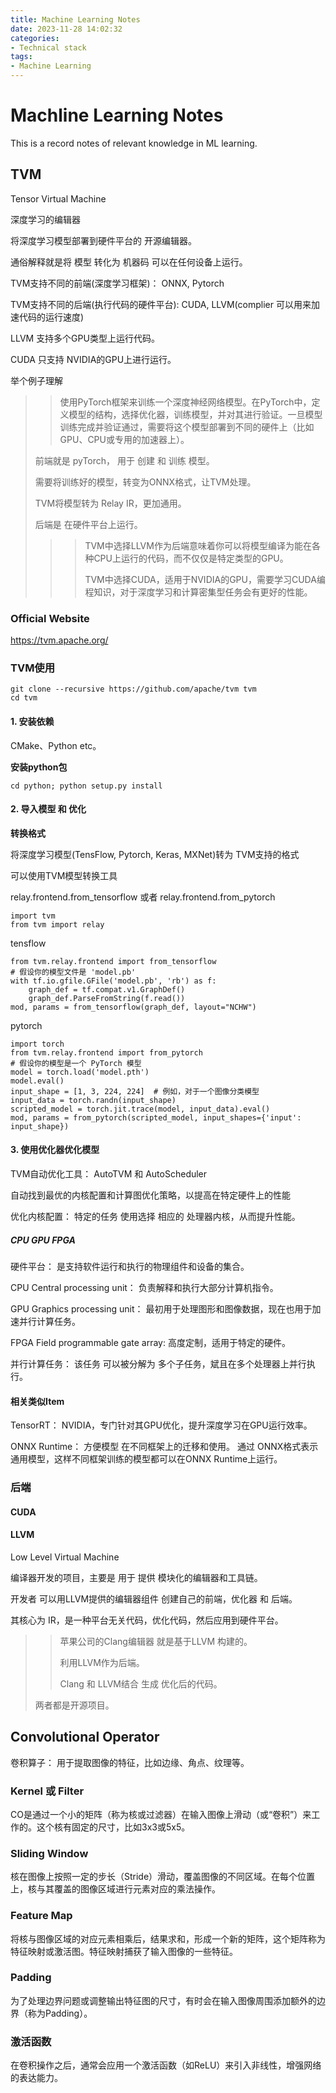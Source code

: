 ```yaml
---
title: Machine Learning Notes
date: 2023-11-28 14:02:32
categories:
- Technical stack
tags: 
- Machine Learning
---
```


# Machline Learning Notes

This is a record notes of relevant knowledge in ML learning.

<!-- more -->

## TVM

Tensor Virtual Machine

深度学习的编辑器

将深度学习模型部署到硬件平台的 开源编辑器。

通俗解释就是将 模型 转化为 机器码 可以在任何设备上运行。



TVM支持不同的前端(深度学习框架)： ONNX, Pytorch

TVM支持不同的后端(执行代码的硬件平台): CUDA, LLVM(complier 可以用来加速代码的运行速度)

LLVM 支持多个GPU类型上运行代码。

CUDA 只支持 NVIDIA的GPU上进行运行。

举个例子理解

> >使用PyTorch框架来训练一个深度神经网络模型。在PyTorch中，定义模型的结构，选择优化器，训练模型，并对其进行验证。一旦模型训练完成并验证通过，需要将这个模型部署到不同的硬件上（比如GPU、CPU或专用的加速器上）。
>
> 前端就是 pyTorch， 用于 创建 和 训练 模型。
>
> 需要将训练好的模型，转变为ONNX格式，让TVM处理。
>
> TVM将模型转为 Relay IR，更加通用。
>
> 后端是 在硬件平台上运行。
>
> > >TVM中选择LLVM作为后端意味着你可以将模型编译为能在各种CPU上运行的代码，而不仅仅是特定类型的GPU。
> > >
> > >TVM中选择CUDA，适用于NVIDIA的GPU，需要学习CUDA编程知识，对于深度学习和计算密集型任务会有更好的性能。

### Official Website

https://tvm.apache.org/

### TVM使用

```
git clone --recursive https://github.com/apache/tvm tvm
cd tvm
```

#### 1. 安装依赖

CMake、Python etc。

**安装python包**

```
cd python; python setup.py install
```

#### 2. 导入模型 和 优化

**转换格式**

将深度学习模型(TensFlow, Pytorch, Keras, MXNet)转为 TVM支持的格式

可以使用TVM模型转换工具

relay.frontend.from_tensorflow 或者 relay.frontend.from_pytorch

```
import tvm
from tvm import relay
```

tensflow

```
from tvm.relay.frontend import from_tensorflow
# 假设你的模型文件是 'model.pb'
with tf.io.gfile.GFile('model.pb', 'rb') as f:
    graph_def = tf.compat.v1.GraphDef()
    graph_def.ParseFromString(f.read())
mod, params = from_tensorflow(graph_def, layout="NCHW")
```

pytorch

```
import torch
from tvm.relay.frontend import from_pytorch
# 假设你的模型是一个 PyTorch 模型
model = torch.load('model.pth')
model.eval()
input_shape = [1, 3, 224, 224]  # 例如，对于一个图像分类模型
input_data = torch.randn(input_shape)
scripted_model = torch.jit.trace(model, input_data).eval()
mod, params = from_pytorch(scripted_model, input_shapes={'input': input_shape})
```

#### 3. 使用优化器优化模型

TVM自动优化工具： AutoTVM 和 AutoScheduler

自动找到最优的内核配置和计算图优化策略，以提高在特定硬件上的性能



优化内核配置： 特定的任务 使用选择 相应的 处理器内核，从而提升性能。

##### CPU GPU FPGA

硬件平台： 是支持软件运行和执行的物理组件和设备的集合。



CPU Central processing unit： 负责解释和执行大部分计算机指令。

GPU Graphics processing unit： 最初用于处理图形和图像数据，现在也用于加速并行计算任务。

FPGA Field programmable gate array: 高度定制，适用于特定的硬件。



并行计算任务： 该任务 可以被分解为 多个子任务，斌且在多个处理器上并行执行。

#### 相关类似Item

TensorRT： NVIDIA，专门针对其GPU优化，提升深度学习在GPU运行效率。

ONNX Runtime： 方便模型 在不同框架上的迁移和使用。 通过 ONNX格式表示通用模型，这样不同框架训练的模型都可以在ONNX Runtime上运行。



### 后端

#### CUDA

#### LLVM

Low Level Virtual Machine

编译器开发的项目，主要是 用于 提供  模块化的编辑器和工具链。

开发者 可以用LLVM提供的编辑器组件 创建自己的前端，优化器 和 后端。

其核心为 IR，是一种平台无关代码，优化代码，然后应用到硬件平台。

> > 苹果公司的Clang编辑器 就是基于LLVM 构建的。
> >
> > 利用LLVM作为后端。 
> >
> > Clang 和 LLVM结合 生成 优化后的代码。
>
> 
>
> 两者都是开源项目。



## Convolutional Operator

卷积算子： 用于提取图像的特征，比如边缘、角点、纹理等。

### Kernel 或 Filter

CO是通过一个小的矩阵（称为核或过滤器）在输入图像上滑动（或“卷积”）来工作的。这个核有固定的尺寸，比如3x3或5x5。

### Sliding Window

核在图像上按照一定的步长（Stride）滑动，覆盖图像的不同区域。在每个位置上，核与其覆盖的图像区域进行元素对应的乘法操作。

### Feature Map

将核与图像区域的对应元素相乘后，结果求和，形成一个新的矩阵，这个矩阵称为特征映射或激活图。特征映射捕获了输入图像的一些特征。

### Padding

为了处理边界问题或调整输出特征图的尺寸，有时会在输入图像周围添加额外的边界（称为Padding）。

### 激活函数

在卷积操作之后，通常会应用一个激活函数（如ReLU）来引入非线性，增强网络的表达能力。
